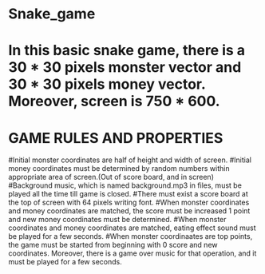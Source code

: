 # Snake_game
# In this basic snake game, there is a 30 * 30 pixels monster vector and 30 * 30 pixels money vector. Moreover, screen is 750 * 600.
# GAME RULES AND PROPERTIES
 #Initial monster coordinates are half of height and width of screen.
 #Initial money coordinates must be determined by random numbers within appropriate area of screen.(Out of score board, and in screen)
 #Background music, which is named background.mp3 in files, must be played all the time till game is closed.
 #There must exist a score board at the top of screen with 64 pixels writing font. 
 #When monster coordinates and money coordinates are matched, the score must be increased 1 point and new money coordinates must be determined.
 #When monster coordinates and money coordinates are matched, eating effect sound must be played for a few seconds.
 #When monster coordinaates are top points, the game must be started from beginning with 0 score and new coordinates. Moreover, there is a game over music for that operation, and it must be played for a few seconds.
